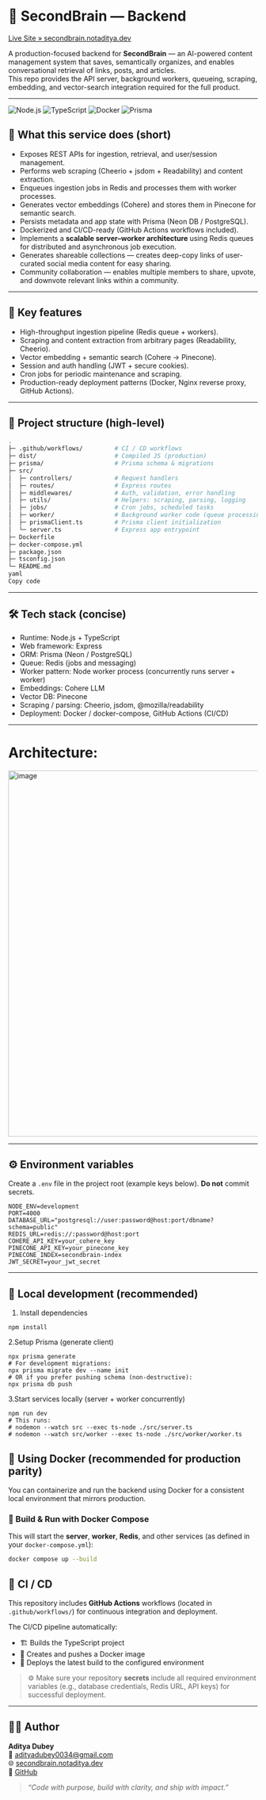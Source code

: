 # 🚀 SecondBrain — Backend

[Live Site » secondbrain.notaditya.dev](https://secondbrain.notaditya.dev)

A production-focused backend for **SecondBrain** — an AI-powered content management system that saves, semantically organizes, and enables conversational retrieval of links, posts, and articles.  
This repo provides the API server, background workers, queueing, scraping, embedding, and vector-search integration required for the full product.

---

![Node.js](https://img.shields.io/badge/Node-%3E=18-brightgreen) ![TypeScript](https://img.shields.io/badge/TypeScript-%3E=5-blue) ![Docker](https://img.shields.io/badge/Docker-enabled-blue) ![Prisma](https://img.shields.io/badge/Prisma-ready-purple)

## 🔎 What this service does (short)
- Exposes REST APIs for ingestion, retrieval, and user/session management.
- Performs web scraping (Cheerio + jsdom + Readability) and content extraction.
- Enqueues ingestion jobs in Redis and processes them with worker processes.
- Generates vector embeddings (Cohere) and stores them in Pinecone for semantic search.
- Persists metadata and app state with Prisma (Neon DB / PostgreSQL).
- Dockerized and CI/CD-ready (GitHub Actions workflows included).
- Implements a **scalable server–worker architecture** using Redis queues for distributed and asynchronous job execution.
- Generates shareable collections — creates deep-copy links of user-curated social media content for easy sharing.
- Community collaboration — enables multiple members to share, upvote, and downvote relevant links within a community.
---

## 🧭 Key features
- High-throughput ingestion pipeline (Redis queue + workers).
- Scraping and content extraction from arbitrary pages (Readability, Cheerio).
- Vector embedding + semantic search (Cohere → Pinecone).
- Session and auth handling (JWT + secure cookies).
- Cron jobs for periodic maintenance and scraping.
- Production-ready deployment patterns (Docker, Nginx reverse proxy, GitHub Actions).

---

## 📁 Project structure (high-level)
```bash
.
├─ .github/workflows/         # CI / CD workflows
├─ dist/                      # Compiled JS (production)
├─ prisma/                    # Prisma schema & migrations
├─ src/
│  ├─ controllers/            # Request handlers
│  ├─ routes/                 # Express routes
│  ├─ middlewares/            # Auth, validation, error handling
│  ├─ utils/                  # Helpers: scraping, parsing, logging
│  ├─ jobs/                   # Cron jobs, scheduled tasks
│  ├─ worker/                 # Background worker code (queue processing)
│  ├─ prismaClient.ts         # Prisma client initialization
│  └─ server.ts               # Express app entrypoint
├─ Dockerfile
├─ docker-compose.yml
├─ package.json
├─ tsconfig.json
└─ README.md
yaml
Copy code
```

---

## 🛠 Tech stack (concise)
- Runtime: Node.js + TypeScript  
- Web framework: Express  
- ORM: Prisma (Neon / PostgreSQL)  
- Queue: Redis (jobs and messaging)  
- Worker pattern: Node worker process (concurrently runs server + worker)  
- Embeddings: Cohere LLM  
- Vector DB: Pinecone  
- Scraping / parsing: Cheerio, jsdom, @mozilla/readability  
- Deployment: Docker / docker-compose, GitHub Actions (CI/CD)

---

# Architecture:

<img width="1132" height="739" alt="image" src="https://github.com/user-attachments/assets/9fd367a2-35f2-4ed6-be14-e250054c4064" />

---
## ⚙️ Environment variables

Create a `.env` file in the project root (example keys below). **Do not** commit secrets.
```env
NODE_ENV=development
PORT=4000
DATABASE_URL="postgresql://user:password@host:port/dbname?schema=public"
REDIS_URL=redis://:password@host:port
COHERE_API_KEY=your_cohere_key
PINECONE_API_KEY=your_pinecone_key
PINECONE_INDEX=secondbrain-index
JWT_SECRET=your_jwt_secret
```
---

## 🚀 Local development (recommended)

1. Install dependencies
```
npm install
```
2.Setup Prisma (generate client)
```
npx prisma generate
# For development migrations:
npx prisma migrate dev --name init
# OR if you prefer pushing schema (non-destructive):
npx prisma db push
```

3.Start services locally (server + worker concurrently)
```
npm run dev
# This runs:
# nodemon --watch src --exec ts-node ./src/server.ts
# nodemon --watch src/worker --exec ts-node ./src/worker/worker.ts
```

## 🐳 Using Docker (recommended for production parity)

You can containerize and run the backend using Docker for a consistent local environment that mirrors production.

### 🧩 Build & Run with Docker Compose

This will start the **server**, **worker**, **Redis**, and other services (as defined in your `docker-compose.yml`):

```bash
docker compose up --build
```

## 🔁 CI / CD

This repository includes **GitHub Actions** workflows (located in `.github/workflows/`) for continuous integration and deployment.

The CI/CD pipeline automatically:

- 🏗️ Builds the TypeScript project  
- 🐳 Creates and pushes a Docker image  
- 🚀 Deploys the latest build to the configured environment  

> ⚙️ Make sure your repository **secrets** include all required environment variables (e.g., database credentials, Redis URL, API keys) for successful deployment.

---

## 👨‍💻 Author

**Aditya Dubey**  
📧 [adityadubey0034@gmail.com](mailto:adityadubey0034@gmail.com)  
🌐 [secondbrain.notaditya.dev](https://secondbrain.notaditya.dev)  
🐙 [GitHub](https://github.com/git-push-aditya)

> *“Code with purpose, build with clarity, and ship with impact.”*
